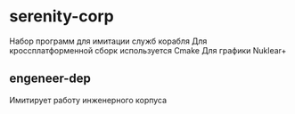 # serenity-corp
Набор программ для имитации служб корабля
Для кроссплатформенной сборк используется Cmake 
Для графики  Nuklear+

## engeneer-dep
Имитирует работу инженерного корпуса
